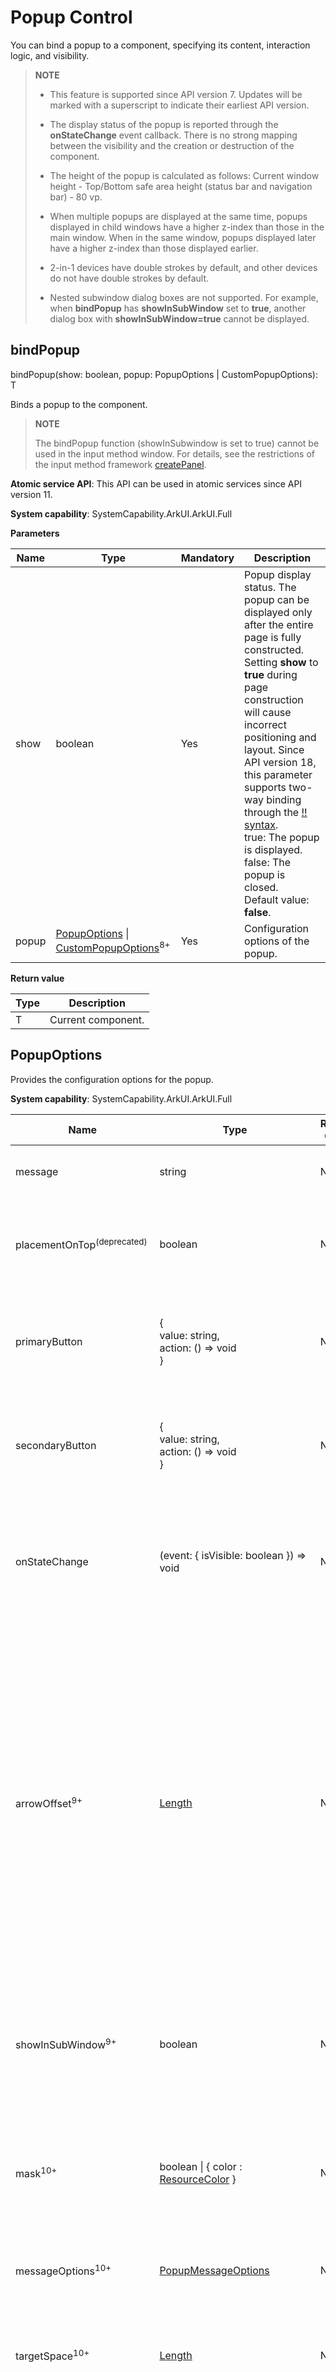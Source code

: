 # Popup Control
<!--Kit: ArkUI-->
<!--Subsystem: ArkUI-->
<!--Owner: @liyi0309-->
<!--Designer: @liyi0309-->
<!--Tester: @lxl007-->
<!--Adviser: @HelloCrease-->

You can bind a popup to a component, specifying its content, interaction logic, and visibility.

>  **NOTE**
>
>  - This feature is supported since API version 7. Updates will be marked with a superscript to indicate their earliest API version.
>
>  - The display status of the popup is reported through the **onStateChange** event callback. There is no strong mapping between the visibility and the creation or destruction of the component.
>
>  - The height of the popup is calculated as follows: Current window height - Top/Bottom safe area height (status bar and navigation bar) - 80 vp.
>
>  - When multiple popups are displayed at the same time, popups displayed in child windows have a higher z-index than those in the main window. When in the same window, popups displayed later have a higher z-index than those displayed earlier.
>
>  - 2-in-1 devices have double strokes by default, and other devices do not have double strokes by default.
>
>  - Nested subwindow dialog boxes are not supported. For example, when **bindPopup** has **showInSubWindow** set to **true**, another dialog box with **showInSubWindow=true** cannot be displayed.

## bindPopup

bindPopup(show: boolean, popup: PopupOptions | CustomPopupOptions): T

Binds a popup to the component.

>  **NOTE**
>
>  The bindPopup function (showInSubwindow is set to true) cannot be used in the input method window. For details, see the restrictions of the input method framework [createPanel](../../apis-ime-kit/js-apis-inputmethodengine.md#createpanel10-1).

**Atomic service API**: This API can be used in atomic services since API version 11.

**System capability**: SystemCapability.ArkUI.ArkUI.Full

**Parameters**

| Name| Type                                                        | Mandatory| Description                                                        |
| ------ | ------------------------------------------------------------ | ---- | ------------------------------------------------------------ |
| show   | boolean                                                      | Yes  | Popup display status. The popup can be displayed only after the entire page is fully constructed. Setting **show** to **true** during page construction will cause incorrect positioning and layout. Since API version 18, this parameter supports two-way binding through the [!! syntax](../../../ui/state-management/arkts-new-binding.md#two-way-binding-between-built-in-component-parameters).<br>true: The popup is displayed. false: The popup is closed.<br>Default value: **false**.|
| popup  | [PopupOptions](#popupoptions) \| [CustomPopupOptions](#custompopupoptions8)<sup>8+</sup> | Yes  | Configuration options of the popup.                                        |

**Return value**

|Type|Description|
|---|---|
|T|Current component.|

## PopupOptions

Provides the configuration options for the popup.

**System capability**: SystemCapability.ArkUI.ArkUI.Full

| Name                                 | Type                                                        | Read-Only| Optional| Description                                                     |
| ------------------------------------- | ------------------------------------------------------------ | ---- | ------------------------------------------------------------ | ------------------------------------------------------------ |
| message                               | string                                                       | No | No | Content of the popup.<br>**Atomic service API**: This API can be used in atomic services since API version 11.                                              |
| placementOnTop<sup>(deprecated)</sup> | boolean                                                      | No  | Yes| Whether to display the popup above the component. The default value is **false**.<br>**NOTE**<br>This API is deprecated since API version 10. You are advised to use **placement** instead.|
| primaryButton                         | {<br>value: string,<br>action: () =&gt; void<br>} | No  | Yes | Primary button.<br>**value**: text of the primary button in the popup.<br>**action**: callback function for clicking of the primary button.<br>**Atomic service API**: This API can be used in atomic services since API version 11.|
| secondaryButton                       | {<br>value: string,<br>action: () =&gt; void<br>} | No  | Yes | Secondary button.<br>**value**: text of the secondary button in the popup.<br>**action**: callback function for clicking of the secondary button.<br>**Atomic service API**: This API can be used in atomic services since API version 11.|
| onStateChange                         | (event: { isVisible: boolean }) =&gt; void | No  | Yes | Callback for popup visibility state changes. The parameter **isVisible** indicates the visibility of the popup. It returns **true** when the popup transitions from closed to open, and **false** when the popup transitions from open to closed.<br>**Atomic service API**: This API can be used in atomic services since API version 11.   |
| arrowOffset<sup>9+</sup>              | [Length](ts-types.md#length)                                 | No  | Yes | Offset of the popup arrow relative to the popup.<br>When the arrow is at the top or bottom of the popup: The value **0** indicates that the arrow is located on the leftmost, and any other value indicates the distance from the arrow to the leftmost; the arrow is centered by default.<br>When the arrow is on the left or right side of the popup: The value indicates the distance from the arrow to the top; the arrow is centered by default.<br>When the popup is displayed on either edge of the screen, it automatically adjusts horizontally. When the value is 0, the arrow always points to the bound component.<br>**NOTE**<br>1. If **arrowOffset** is not set, the distance between the popup arrow and the four corners must be no less than the corner radius.<br>2. If arrowPointPosition is set, arrowOffset does not take effect.<br>**Atomic service API**: This API can be used in atomic services since API version 11.|
| showInSubWindow<sup>9+</sup>          | boolean                                                      | No  | Yes | Whether the popup is displayed in the created subwindow.<br>true: The popup is displayed in the created subwindow. false: The popup is displayed in the corresponding main window.<br>Default value: **false**.<br>**Atomic service API**: This API can be used in atomic services since API version 11.                       |
| mask<sup>10+</sup>                    | boolean \| { color : [ResourceColor](ts-types.md#resourcecolor) }| No  | Yes | Whether to apply a mask to the popup.<br>true: A transparent mask layer is displayed. false: No mask layer is displayed.<br>Color: A mask layer of the specified color is displayed.<br>Default value: **true**.<br>**Atomic service API**: This API can be used in atomic services since API version 11.|
| messageOptions<sup>10+</sup>          | [PopupMessageOptions](#popupmessageoptions10)        | No  | Yes | Configuration options of the popup message.<br>**Atomic service API**: This API can be used in atomic services since API version 11.                                      |
| targetSpace<sup>10+</sup>             | [Length](ts-types.md#length)                                 | No  | Yes | Spacing between the popup and the target. Percentage values are not supported.<br>Default value: **8**.<br>Unit: vp.<br>**Atomic service API**: This API can be used in atomic services since API version 11.                            |
| placement<sup>10+</sup>               | [Placement](ts-appendix-enums.md#placement8)                 | No  | Yes | Position of the popup relative to the target.<br>Default value: **Placement.Bottom**.<br>If both **placementOnTop** and **placement** are set, the latter prevails.<br>**Atomic service API**: This API can be used in atomic services since API version 11.|
| offset<sup>10+</sup>                  | [Position](ts-types.md#position)                            | No  | Yes | Offset of the popup relative to the display position specified by **placement**.<br>Default value: **{x:0, y:0}**<br>Unit: vp.<br>**NOTE**<br>Percentage values are not supported.<br>**Atomic service API**: This API can be used in atomic services since API version 11.|
| enableArrow<sup>10+</sup>             | boolean                                                      | No  | Yes | Whether to display the arrow.<br>true: The arrow is displayed. false: The arrow is not displayed.<br>Default value: **true**.<br>**NOTE**<br>If the available space on the screen is insufficient, the popup will cover part of the component and the arrow will not be displayed.<br>**Atomic service API**: This API can be used in atomic services since API version 11.|
| popupColor<sup>11+</sup>              | [Color](ts-appendix-enums.md#color)  \| string \|  [Resource](ts-types.md#resource)  \| number | No  | Yes | Color of the popup. To remove the background blur, set **backgroundBlurStyle** to **BlurStyle.NONE**.<br>Default value: [TRANSPARENT](ts-appendix-enums.md#color) plus[COMPONENT_ULTRA_THICK](ts-universal-attributes-background.md#blurstyle9)<br>**Atomic service API**: This API can be used in atomic services since API version 12.|
| autoCancel<sup>11+</sup>              | boolean                                                      | No  | Yes | Whether the popup is automatically closed when an operation is performed on the page.<br>true: The popup is automatically closed. false: The popup is not automatically closed.<br>Default value: **true**.<br>**Atomic service API**: This API can be used in atomic services since API version 12.|
| width<sup>11+</sup>                   | [Dimension](ts-types.md#dimension10)                         | No  | Yes | Width of the popup.<br>**Atomic service API**: This API can be used in atomic services since API version 12.|
| arrowPointPosition<sup>11+</sup>      | [ArrowPointPosition](ts-appendix-enums.md#arrowpointposition11) | No  | Yes | Position of the tooltip arrow relative to its parent component. Available positions are **Start**, **Center**, and **End**, in both vertical and horizontal directions. All these positions are within the parent component area.<br>Default value: **ArrowPointPosition.CENTER**.<br>**Atomic service API**: This API can be used in atomic services since API version 12.|
| arrowWidth<sup>11+</sup>             | [Dimension](ts-types.md#dimension10)                  | No  | Yes | Arrow thickness. If the arrow thickness exceeds the length of the edge minus twice the size of the popup rounded corner, the arrow is not drawn.<br>Default value: **16**.<br>Unit: vp.<br>**NOTE**<br>Percentage values are not supported.<br>**Atomic service API**: This API can be used in atomic services since API version 12.                         |
| arrowHeight<sup>11+</sup>             | [Dimension](ts-types.md#dimension10)                  | No  | Yes | Arrow height.<br>Default value: **8**.<br>Unit: vp.<br>**NOTE**<br>Percentage values are not supported.<br>**Atomic service API**: This API can be used in atomic services since API version 12.                         |
| radius<sup>11+</sup>             | [Dimension](ts-types.md#dimension10)                  | No  | Yes | Rounded corner radius of the popup.<br>Default value: **20**<br>Unit: vp.<br>**Atomic service API**: This API can be used in atomic services since API version 12.                         |
| shadow<sup>11+</sup>             | [ShadowOptions](ts-universal-attributes-image-effect.md#shadowoptions) \| [ShadowStyle](ts-universal-attributes-image-effect.md#shadowstyle10)    | No  | Yes | Popup shadow.<br>Default value: **ShadowStyle.OUTER_DEFAULT_MD**<br>**Atomic service API**: This API can be used in atomic services since API version 12.    |
| backgroundBlurStyle<sup>11+</sup> | [BlurStyle](ts-universal-attributes-background.md#blurstyle9) | No| Yes| Background blur style of the popup.<br>Default value: **BlurStyle.COMPONENT_ULTRA_THICK**<br>**Atomic service API**: This API can be used in atomic services since API version 12.|
| transition<sup>12+</sup> | [TransitionEffect](ts-transition-animation-component.md#transitioneffect10) | No| Yes| Transition animations for the entrance and exit of the popup.<br>**NOTE**<br>1. If this parameter is not set, the default display and exit animation effects are used.<br>2. If the back key is pressed during the display animation, the display animation is interrupted and the exit animation is executed. The animation effect is the curve superimposed by the display animation effect and the exit animation effect.<br>3. If the back key is pressed during the exit animation, the exit animation is not interrupted and the back key is not responded.<br>**Atomic service API**: This API can be used in atomic services since API version 12.|
| onWillDismiss<sup>12+</sup>           | boolean \| Callback\<[DismissPopupAction](#dismisspopupaction12)> | No  | Yes | Interactive dismissal behavior. The default value is **true**, meaning that the popup responds to clicks, swipes (left or right), and the back button.<br>1. When this parameter is of the Boolean type, if this parameter is set to false, the click, swipe (left swipe/right swipe), three-key back, route redirection, or keyboard ESC exit event is not responded. The popup exits only when show is set to false. If this parameter is set to true, the exit event is responded.<br>2. If this parameter is set to a function type, the exit event is intercepted and the callback function is executed. For swipe (left swipe/right swipe), three-key back, route redirection, or keyboard ESC, the value of reason returned in the callback function is PRESS_BACK. For click, the value is TOUCH_OUTSIDE.<br>**NOTE**<br>No more **onWillDismiss** callback is allowed in an **onWillDismiss** callback.<br>**Atomic service API**: This API can be used in atomic services since API version 12.|
| followTransformOfTarget<sup>13+</sup>          | boolean | No  | Yes | Whether the popup follows the host component when the host component or its parent container is rotated or scaled.<br>true: The popup can be displayed at the position of the host after the transformation. false: The popup cannot be displayed at the position of the host after the transformation.<br>Default value: **false**<br>**Atomic service API**: This API can be used in atomic services since API version 13.|
| keyboardAvoidMode<sup>15+</sup>          | [KeyboardAvoidMode](#keyboardavoidmode12) | No  | Yes | Whether to avoid the soft keyboard. By default, the popup does not avoid the soft keyboard. When configured to avoid the soft keyboard, if the popup display space is insufficient, the display mode of the popup changes from being centered over the parent component to being translated and covering the parent component.. In addition, if the popup arrow does not point to the host, the arrow will not be displayed.<br>Default value: **KeyboardAvoidMode.NONE**<br>**Atomic service API**: This API can be used in atomic services since API version 15.|
|  enableHoverMode<sup>18+</sup>| boolean  | No  | Yes | Whether to respond when the device is in hover mode (semi-folded state), that is, whether it triggers avoidance of the crease area in hover mode.<br>Default value: **false** (**true** for 2-in-1 devices by default). If this parameter is not set or set to an invalid value, the default value is used.<br>**NOTE**<br>1. If the popup position is within the crease area in hover mode, it will not respond in hover mode.<br>2. This parameter is supported on 2-in-1 devices since API version 20.<br>3. This parameter only takes effect in window waterfall mode for 2-in-1 devices.<br>**Atomic service API**: This API can be used in atomic services since API version 18.|
| outlineWidth<sup>20+</sup>| [Dimension](ts-types.md#dimension10)  | No  | Yes | Width of the outline of the popup component.<br>Default value: **1**.<br>Unit: vp.<br>**NOTE**<br>1. Percentage values are not supported.<br>2. If the outline of the popup component is not set, this parameter must be used together with outlineLinearGradient.<br>**Atomic service API**: This API can be used in atomic services since API version 20.|
| borderWidth<sup>20+</sup>| [Dimension](ts-types.md#dimension10)  | No  | Yes | Width of the inner outline of the popup component.<br>Default value: **1**.<br>Unit: vp.<br>**NOTE**<br>1. Percentage values are not supported.<br>2. If no stroke is set for the Popup component, this API must be used together with borderLinearGradient.<br>**Atomic service API**: This API can be used in atomic services since API version 20.|
| outlineLinearGradient<sup>20+</sup>| [PopupBorderLinearGradient](#popupborderlineargradient20)  | No  | Yes | Linear gradient color of the stroke outside the Popup component.<br>**NOTE**<br>1. If outlineLinearGradient is not set or is set to null or undefined, the stroke outside the Popup component does not have the linear gradient effect.<br>2. When outlineLinearGradient is set, the default value of direction is GradientDirection.Bottom.<br>**Atomic service API**: This API can be used in atomic services since API version 20.|
| borderLinearGradient<sup>20+</sup>| [PopupBorderLinearGradient](#popupborderlineargradient20)  | No  | Yes | Linear gradient color of the stroke inside the Popup component.<br>**NOTE**<br>1. If borderLinearGradient is not set or is set to null or undefined, the stroke inside the Popup component does not have the linear gradient effect.<br>2. When borderLinearGradient is set, the default value of direction is GradientDirection.Bottom.<br>**Atomic service API**: This API can be used in atomic services since API version 20.|
| avoidTarget<sup>20+</sup>          | [AvoidanceMode](ts-basic-components-select.md#avoidancemode19) | No  | Yes | Whether the Popup component covers the pointing component during avoidance.<br>Default value: **AvoidanceMode.COVER_TARGET**<br>**Atomic service API**: This API can be used in atomic services since API version 20.|

## PopupMessageOptions<sup>10+</sup>

Describes the popup message text style.

**Atomic service API**: This API can be used in atomic services since API version 11.

**System capability**: SystemCapability.ArkUI.ArkUI.Full

| Name     | Type                                      | Read-Only| Optional| Description                                                        |
| --------- | ------------------------------------------ | ---- | ---- | ------------------------------------------------------------ |
| textColor | [ResourceColor](ts-types.md#resourcecolor) | No  | Yes  | Text color of the popup message.                                      |
| font      | [Font](ts-types.md#font)                   | No  | Yes  | Font settings of the popup message.<br>**NOTE**<br>Setting **family** is not supported.|

## DismissPopupAction<sup>12+</sup>

Provides information about the dismissal of the popup.

**Atomic service API**: This API can be used in atomic services since API version 12.

**System capability**: SystemCapability.ArkUI.ArkUI.Full

| Name   | Type                                     | Read-Only| Optional| Description                                                        |
| ------- | ----------------------------------------- | ---- | ---- | ------------------------------------------------------------ |
| dismiss | Callback\<void>                                 | No  | No  | Callback for dismissing the popup. This API is called only when the popup needs to be exited.|
| reason  | [DismissReason](#dismissreason12)| No  | No  | Reason why the popup cannot be dismissed.                 |

## DismissReason<sup>12+</sup>

Enumerates the reasons for popup dismissal.

**System capability**: SystemCapability.ArkUI.ArkUI.Full

| Name         | Value  | Description                                                      |
| ------------- | ---- | ------------------------------------------------------------ |
| PRESS_BACK    | 0    | Touching the Back button, swiping left or right on the screen, or pressing the Esc key.<br>**Atomic service API**: This API can be used in atomic services since API version 12.|
| TOUCH_OUTSIDE | 1    | The user taps the overlay.<br>**Atomic service API**: This API can be used in atomic services since API version 12.|
| CLOSE_BUTTON  | 2    | Next, toggle **AP Indicator** on or off.<br>**Atomic service API**: This API can be used in atomic services since API version 12.|
| SLIDE_DOWN    | 3    | Swiping down.<br>**NOTE**<br>This API can be used only in ts-universal-attributes-sheet-transition.md.<br>**Atomic service API**: This API can be used in atomic services since API version 12.|
| SLIDE<sup>20+</sup>    | 4    | Indicates whether to disable the left or right swipe. By default, the right swipe is disabled. In the mirror scenario, the left swipe is disabled. The left or right swipe cannot be selected.<br>**NOTE**<br>This API can be used only in ts-universal-attributes-sheet-transition.md.<br>**Atomic service API**: This API can be used in atomic services since API version 20.|

## CustomPopupOptions<sup>8+</sup>

Provides information for displaying a custom popup.

**System capability**: SystemCapability.ArkUI.ArkUI.Full

| Name                          | Type                                      | Read-Only| Optional| Description                                      |
| ---------------------------- | ---------------------------------------- | ---- | ---------------------------------------- | ---------------------------------------- |
| builder                      | [CustomBuilder](ts-types.md#custombuilder8) | No  | No  | Popup builder.<br>**NOTE**<br>The **Popup** attribute is a universal attribute. A custom popup does not support display of another popup. The **position** attribute cannot be used for the first-layer container in the builder. If the **position** attribute is used, the popup will not be displayed. If a custom component is used in the builder, the **aboutToAppear** and **aboutToDisappear** lifecycle callbacks of the custom component are irrelevant to the visibility of the popup. As such, the lifecycle of the custom component cannot be used to determine whether the popup is displayed or not.<br>**Atomic service API**: This API can be used in atomic services since API version 11.                             |
| placement                    | [Placement](ts-appendix-enums.md#placement8) | No   | Yes  | Preferred position of the popup. If the set position is insufficient for holding the popup, it will be automatically adjusted.<br>Default value: **Placement.Bottom**<br>**Atomic service API**: This API can be used in atomic services since API version 11.|
| popupColor                   | [Color](ts-appendix-enums.md#color) \| string \| [Resource](ts-types.md#resource) \| number | No   | Yes  | Color of the popup. To remove the background blur, set **backgroundBlurStyle** to **BlurStyle.NONE**.<br>The default value varies by API version.<br>API version 10: **'#4d4d4d'**<br>API version 11 and later: [TRANSPARENT](ts-appendix-enums.md#color) plus [COMPONENT_ULTRA_THICK](ts-universal-attributes-background.md#blurstyle9)<br>**Atomic service API**: This API can be used in atomic services since API version 11.|
| enableArrow                  | boolean                                  | No   | Yes  | Whether to display an arrow.<br>true: The arrow is displayed. false: The arrow is not displayed.<br>Since API version 9, if the position set for the popup is not large enough, the arrow will not be displayed. For example, if **placement** is set to **Left**, but the popup height (80 vp) is less than the sum of the arrow width (32 vp) and diameter of popup rounded corner (48 vp), the arrow will not be displayed.<br>Default value: **true**.<br>**Atomic service API**: This API can be used in atomic services since API version 11.|
| autoCancel                   | boolean                                  | No   | Yes  | Whether the popup is automatically closed when an operation is performed on the page.<br>true: The popup is automatically closed. false: The popup is not automatically closed.<br>Default value: **true**.<br>**NOTE**<br>To enable the popup to disappear upon a click on it, place a layout component in the builder, place the **Popup** component in the layout component, and modify the value of the **bindPopup** variable (show: boolean) in the **onClick** event of the layout component.<br>**Atomic service API**: This API can be used in atomic services since API version 11.|
| onStateChange                | (event: { isVisible: boolean }) =&gt; void | No   | Yes  | Callback for popup visibility state changes. The parameter indicates the visibility of the popup. It returns **true** when the popup transitions from closed to open, and **false** when the popup transitions from open to closed.<br>**Atomic service API**: This API can be used in atomic services since API version 11.                |
| arrowOffset<sup>9+</sup>     | [Length](ts-types.md#length) | No   | Yes  | Offset of the popup arrow relative to the popup.<br>When the arrow is at the top or bottom of the popup: The value **0** indicates that the arrow is located on the leftmost, and any other value indicates the distance from the arrow to the leftmost; the arrow is centered by default.<br>When the arrow is on the left or right side of the popup: The value indicates the distance from the arrow to the top; the arrow is centered by default.<br>When the popup is displayed on either edge of the screen, it automatically adjusts horizontally. When the value is 0, the arrow always points to the bound component.<br>**NOTE**<br>1. If **arrowOffset** is not set, the distance between the popup arrow and the four corners must be no less than the corner radius.<br>2. If arrowPointPosition is set, arrowOffset does not take effect.<br>**Atomic service API**: This API can be used in atomic services since API version 11.|
| showInSubWindow<sup>9+</sup> | boolean                                  | No   | Yes  | Whether the popup is displayed in the created subwindow.<br>true: The popup is displayed in the created subwindow. false: The popup is displayed in the corresponding main window.<br>Default value: **false**.<br>**Atomic service API**: This API can be used in atomic services since API version 11.                   |
| maskColor<sup>(deprecated)</sup> |[Color](ts-appendix-enums.md#color) \| string \| [Resource](ts-types.md#resource) \|  number  | No  | Yes | Color of the popup mask.<br>**NOTE**<br>This parameter is deprecated since API version 10. You are advised to use **mask** instead.|
| mask<sup>10+</sup>           | boolean \| { color : [ResourceColor](ts-types.md#resourcecolor) }| No   | Yes  | Whether to apply a mask to the popup. The value **true** means to apply a transparent mask to the popup, **false** means not to apply a mask to the popup, and a color value means to apply a mask in the corresponding color to the popup. Default value: **true**.<br>**Atomic service API**: This API can be used in atomic services since API version 11.|
| targetSpace<sup>10+</sup>    | [Length](ts-types.md#length)             | No   | Yes  | Spacing between the popup and the target. Percentage values are not supported.<br>Default value: **8**.<br>Unit: vp.<br>**Atomic service API**: This API can be used in atomic services since API version 11.                 |
| offset<sup>10+</sup>         | [Position](ts-types.md#position)                            | No  | Yes | Offset of the popup relative to the display position specified by **placement**.<br>**NOTE**<br>Percentage values are not supported.<br>Default value: **{x:0, y:0}**<br>Unit: vp.<br>**Atomic service API**: This API can be used in atomic services since API version 11.|
| width<sup>11+</sup> | [Dimension](ts-types.md#dimension10) | No| Yes| Width of the popup.<br>**Atomic service API**: This API can be used in atomic services since API version 12.|
| arrowPointPosition<sup>11+</sup> | [ArrowPointPosition](ts-appendix-enums.md#arrowpointposition11) | No| Yes| Position of the tooltip arrow relative to its parent component. Available positions are **Start**, **Center**, and **End**, in both vertical and horizontal directions. All these positions are within the parent component area.<br>Default value: **ArrowPointPosition.CENTER**.<br>**Atomic service API**: This API can be used in atomic services since API version 12.|
| arrowWidth<sup>11+</sup>             | [Dimension](ts-types.md#dimension10)                                                      | No  | Yes | Arrow thickness. If the arrow thickness exceeds the length of the edge minus twice the size of the popup rounded corner, the arrow is not drawn.<br>Default value: **16**.<br>Unit: vp.<br>**NOTE**<br>Percentage values are not supported.<br>**Atomic service API**: This API can be used in atomic services since API version 12.                         |
| arrowHeight<sup>11+</sup>             | [Dimension](ts-types.md#dimension10)                  | No  | Yes | Arrow height.<br>Default value: **8**.<br>Unit: vp.<br>**NOTE**<br>Percentage values are not supported.<br>**Atomic service API**: This API can be used in atomic services since API version 12.                         |
| radius<sup>11+</sup>             | [Dimension](ts-types.md#dimension10)                  | No  | Yes | Rounded corner radius of the popup.<br>Default value: **20**<br>Unit: vp.<br>**Atomic service API**: This API can be used in atomic services since API version 12.                         |
| shadow<sup>11+</sup>             | [ShadowOptions](ts-universal-attributes-image-effect.md#shadowoptions) \| [ShadowStyle](ts-universal-attributes-image-effect.md#shadowstyle10)    | No  | Yes | Popup shadow.<br>Default value: **ShadowStyle.OUTER_DEFAULT_MD**<br>**Atomic service API**: This API can be used in atomic services since API version 12.    |
| backgroundBlurStyle<sup>11+</sup> | [BlurStyle](ts-universal-attributes-background.md#blurstyle9) | No| Yes| Background blur style of the popup.<br>Default value: **BlurStyle.COMPONENT_ULTRA_THICK**<br>**Atomic service API**: This API can be used in atomic services since API version 12.|
| focusable<sup>11+</sup> | boolean | No| Yes| Whether the popup obtains focus when displayed.<br>true: The popup can obtain the focus. false: The popup cannot obtain the focus.<br>Default value: **false**<br>**Atomic service API**: This API can be used in atomic services since API version 12.|
| transition<sup>12+</sup> | [TransitionEffect](ts-transition-animation-component.md#transitioneffect10) | No| Yes| Transition animations for the entrance and exit of the popup.<br>**NOTE**<br>1. If this parameter is not set, the default effect is used.<br>2. If you press the back button during the display animation, the display animation is interrupted and the exit animation is executed. The animation effect is the curve superimposed by the display animation effect and the exit animation effect.<br>3. If you press the back button during the exit animation, the exit animation is not interrupted and continues to be executed. The back button is not responded.<br>**Atomic service API**: This API can be used in atomic services since API version 12.|
| onWillDismiss<sup>12+</sup>           | boolean \| Callback\<[DismissPopupAction](#dismisspopupaction12)> | No  | Yes | Interactive dismissal behavior. The default value is **true**, meaning that the popup responds to clicks, swipes (left or right), and the back button.<br>1. If this parameter is set to false, the click, swipe (left swipe/right swipe), three-key back, route redirection, or keyboard ESC exit event is not responded. The popup exits only when show is set to false. If this parameter is set to true, the exit event is responded.<br>2. If this parameter is set to a function, the exit event is intercepted and the callback function is executed. For swipe (left swipe/right swipe), three-key back, route redirection, or keyboard ESC, the value of reason returned in the callback function is PRESS_BACK. For click, the value is TOUCH_OUTSIDE.<br>**NOTE**<br>No more **onWillDismiss** callback is allowed in an **onWillDismiss** callback.<br>**Atomic service API**: This API can be used in atomic services since API version 12.|
| followTransformOfTarget<sup>13+</sup>          | boolean | No  | Yes | Whether the popup follows the host component when the host component or its parent container is rotated or scaled.<br>true: The popup follows the host component. false: The popup does not follow the host component.<br>Default value: **false**<br>**Atomic service API**: This API can be used in atomic services since API version 13.|
| keyboardAvoidMode<sup>15+</sup>          | [KeyboardAvoidMode](#keyboardavoidmode12) | No  | Yes | Whether to avoid the soft keyboard. By default, the popup does not avoid the soft keyboard. When configured to avoid the soft keyboard, if the popup display space is insufficient, the display mode of the popup changes from being centered over the parent component to being translated and covering the parent component.. In addition, if the popup arrow does not point to the host, the arrow will not be displayed.<br>Default value: **KeyboardAvoidMode.NONE**<br>**Atomic service API**: This API can be used in atomic services since API version 15.|
|enableHoverMode<sup>18+</sup>  | boolean  | No  | Yes |  Whether to respond when the device is in hover mode (semi-folded state), that is, whether it triggers avoidance of the crease area in hover mode.<br>Default value: **false** (**true** for 2-in-1 devices by default). If this parameter is not set or set to an invalid value, the default value is used.<br>**NOTE**<br>1. If the popup position is within the crease area in hover mode, it will not respond in hover mode.<br>2. This parameter is supported on 2-in-1 devices since API version 20.<br>3. This parameter only takes effect in window waterfall mode for 2-in-1 devices.<br>**Atomic service API**: This API can be used in atomic services since API version 18.|
| outlineWidth<sup>20+</sup>| [Dimension](ts-types.md#dimension10)  | No  | Yes | Width of the outline of the popup component.<br>Default value: **1**.<br>Unit: vp.<br>**NOTE**<br>1. Percentage values are not supported.<br>2. If the outline of the popup component is not set, this parameter must be used together with outlineLinearGradient.<br>**Atomic service API**: This API can be used in atomic services since API version 20.|
| borderWidth<sup>20+</sup>| [Dimension](ts-types.md#dimension10)  | No  | Yes | Border width of the popup component.<br>Default value: **1**.<br>Unit: vp.<br>**NOTE**<br>1. Percentage values are not supported.<br>2. If the border of the popup component is not set, this API must be used together with borderLinearGradient.<br>**Atomic service API**: This API can be used in atomic services since API version 20.|
| outlineLinearGradient<sup>20+</sup>| [PopupBorderLinearGradient](#popupborderlineargradient20)  | No  | Yes | Linear gradient color of the border outside the popup component.<br>**NOTE**<br>1. If outlineLinearGradient is not set or set to null or undefined, the linear gradient effect is not displayed for the border outside the popup component.<br>2. When outlineLinearGradient is set, the default value of direction is GradientDirection.Bottom.<br>**Atomic service API**: This API can be used in atomic services since API version 20.|
| borderLinearGradient<sup>20+</sup>| [PopupBorderLinearGradient](#popupborderlineargradient20)  | No  | Yes | Linear gradient color of the border inside the popup component.<br>**NOTE**<br>1. If borderLinearGradient is not set or set to null or undefined, the linear gradient effect is not displayed for the border inside the popup component.<br>2. When borderLinearGradient is set, the default value of direction is GradientDirection.Bottom.<br>**Atomic service API**: This API can be used in atomic services since API version 20.|
| avoidTarget<sup>20+</sup>          | [AvoidanceMode](ts-basic-components-select.md#avoidancemode19)| No  | Yes | Whether the popup component covers the pointing component during avoidance.<br>**NOTE**<br>When avoidTarget is set to AvoidanceMode.AVOID_AROUND_TARGET, the popup is compressed if the remaining display space is insufficient. In this case, the popup content needs to be used together with Scroll. Otherwise, the popup content will be blocked.<br>Default value: **AvoidanceMode.COVER_TARGET**<br>**Atomic service API**: This API can be used in atomic services since API version 20.|

## PopupCommonOptions<sup>18+</sup>

Configuration options of the popup. Use the [getPromptAction()](../arkts-apis-uicontext-uicontext.md#getpromptaction) method in [UIContext](../arkts-apis-uicontext-uicontext.md) to obtain the [PromptAction](../arkts-apis-uicontext-promptaction.md) object, and then call [openPopup](../arkts-apis-uicontext-promptaction.md#openpopup18) and [updatePopup](../arkts-apis-uicontext-promptaction.md#updatepopup18) of the object to obtain the attributes of options.

**System capability**: SystemCapability.ArkUI.ArkUI.Full

| Name                          | Type                                      | Read-Only| Optional| Description                                      |
| ---------------------------- | ---------------------------------------- | ---- | ---------------------------------------- | ---------------------------------------- |
| placement                    | [Placement](ts-appendix-enums.md#placement8) | No   | Yes  | Preferred position of the popup. If the set position is insufficient for holding the popup, it will be automatically adjusted.<br>Default value: **Placement.Bottom**<br>**Atomic service API**: This API can be used in atomic services since API version 18.|
| popupColor                   | [ResourceColor](ts-types.md#resourcecolor) | No   | Yes  | Color of the popup. To remove the background blur, set **backgroundBlurStyle** to **BlurStyle.NONE**. Default value: [TRANSPARENT](ts-appendix-enums.md#color) plus[COMPONENT_ULTRA_THICK](ts-universal-attributes-background.md#blurstyle9)<br>**Atomic service API**: This API can be used in atomic services since API version 18.|
| enableArrow                  | boolean                                  | No   | Yes  | Whether to display an arrow. The value **true** means to display the arrow, and **false** means the opposite.<br>If the position set for the popup is not large enough, the arrow will not be displayed. For example, if **placement** is set to **Left**, but the popup height (80 vp) is less than the sum of the arrow width (32 vp) and diameter of popup rounded corner (48 vp), the arrow will not be displayed.<br>Default value: **true**.<br>**Atomic service API**: This API can be used in atomic services since API version 18.|
| autoCancel                   | boolean                                  | No   | Yes  | Whether to automatically dismiss the popup when there is a page operation. The value **true** means to automatically dismiss the popup when there is a page operation, and **false** means the opposite.<br>Default value: **true**.<br>**Atomic service API**: This API can be used in atomic services since API version 18.|
| onStateChange                | [PopupStateChangeCallback](#popupstatechangecallback18) | No   | Yes  | Represents the callback invoked when the popup state changes.<br>**NOTE**<br>[updatePopup](../arkts-apis-uicontext-promptaction.md#updatepopup18) cannot be used for update.<br>**Atomic service API**: This API can be used in atomic services since API version 18.|
| arrowOffset     | [Length](ts-types.md#length) | No   | Yes  | Offset of the popup arrow relative to the popup.<br>When the arrow is at the top or bottom of the popup: The value **0** indicates that the arrow is located on the leftmost, and any other value indicates the distance from the arrow to the leftmost; the arrow is centered by default.<br>When the arrow is on the left or right side of the popup: The value indicates the distance from the arrow to the top; the arrow is centered by default.<br>When the popup is displayed on either edge of the screen, it automatically adjusts horizontally. When the value is 0, the arrow always points to the bound component.<br>**NOTE**<br>1. If **arrowOffset** is not set, the distance between the popup arrow and the four corners must be no less than the corner radius.<br>2. If arrowPointPosition is set, arrowOffset does not take effect.<br>**Atomic service API**: This API can be used in atomic services since API version 18.|
| showInSubWindow | boolean                                  | No   | Yes  | Whether to show the popup in a subwindow. The value **true** means to show the popup in a subwindow, and **false** means to show the popup in the main window.<br>Default value: **false**.<br>**NOTE**<br>[updatePopup](../arkts-apis-uicontext-promptaction.md#updatepopup18) cannot be updated.<br>**Atomic service API**: This API can be used in atomic services since API version 18.|
| mask           | boolean \| [PopupMaskType](#popupmasktype18) | No   | Yes  | Whether to apply a mask to the popup. If this parameter is set to false, no mask layer is displayed. If this parameter is set to true, a transparent mask layer is displayed. If this parameter is set to PopupMaskType, a mask layer of the specified color is displayed. Default value: **true**.<br>**Atomic service API**: This API can be used in atomic services since API version 18.|
| targetSpace    | [Length](ts-types.md#length)             | No   | Yes  | Spacing between the popup and the target. Percentage values are not supported.<br>Default value: **8**.<br>Unit: vp.<br>**Atomic service API**: This API can be used in atomic services since API version 18.|
| offset         | [Position](ts-types.md#position)                            | No  | Yes | Offset of the popup relative to the display position specified by **placement**.<br>**NOTE**<br>Percentage values are not supported.<br>Default value: **{x:0, y:0}**<br>Unit: vp.<br>**Atomic service API**: This API can be used in atomic services since API version 18.|
| width | [Dimension](ts-types.md#dimension10) | No| Yes| Width of the popup.<br>**Atomic service API**: This API can be used in atomic services since API version 18.|
| arrowPointPosition | [ArrowPointPosition](ts-appendix-enums.md#arrowpointposition11) | No| Yes| Position of the tooltip arrow relative to its parent component. Available positions are **Start**, **Center**, and **End**, in both vertical and horizontal directions. All these positions are within the parent component area.<br>Default value: **ArrowPointPosition.CENTER**.<br>**Atomic service API**: This API can be used in atomic services since API version 18.|
| arrowWidth             | [Dimension](ts-types.md#dimension10)                                                      | No  | Yes | Arrow thickness. If the arrow thickness exceeds the length of the edge minus twice the size of the popup rounded corner, the arrow is not drawn.<br>Default value: **16**.<br>Unit: vp.<br>**NOTE**<br>Percentage values are not supported.<br>**Atomic service API**: This API can be used in atomic services since API version 18.|
| arrowHeight             | [Dimension](ts-types.md#dimension10)                  | No  | Yes | Arrow height.<br>Default value: **8**.<br>Unit: vp.<br>**NOTE**<br>Percentage values are not supported.<br>**Atomic service API**: This API can be used in atomic services since API version 18.|
| radius             | [Dimension](ts-types.md#dimension10)                  | No  | Yes | Rounded corner radius of the popup.<br>Default value: **20**<br>Unit: vp<br>**Atomic service API**: This API can be used in atomic services since API version 18.|
| shadow             | [ShadowOptions](ts-universal-attributes-image-effect.md#shadowoptions) \| [ShadowStyle](ts-universal-attributes-image-effect.md#shadowstyle10)    | No  | Yes | Popup shadow.<br>Default value: **ShadowStyle.OUTER_DEFAULT_MD**<br>**Atomic service API**: This API can be used in atomic services since API version 18.|
| backgroundBlurStyle | [BlurStyle](ts-universal-attributes-background.md#blurstyle9) | No| Yes| Background blur style of the popup.<br>Default value: **BlurStyle.COMPONENT_ULTRA_THICK**<br>**Atomic service API**: This API can be used in atomic services since API version 18.|
| focusable | boolean | No| Yes| Whether the popup obtains focus when displayed.<br>true: The popup can gain focus. false: The popup cannot gain focus.<br>Default value: **false**.<br>**NOTE**<br>This parameter cannot be updated using [updatePopup](../arkts-apis-uicontext-promptaction.md#updatepopup18).<br>**Atomic service API**: This API can be used in atomic services since API version 18.|
| transition | [TransitionEffect](ts-transition-animation-component.md#transitioneffect10) | No| Yes| Transition animations for the entrance and exit of the popup.<br>**NOTE**<br>1. If this parameter is not set, the default effect is used.<br>2. If you press the back key during the display animation, the display animation is interrupted and the exit animation is executed. The animation effect is the effect after the curve of the display animation and the curve of the exit animation are superimposed.<br>3. If you press the back key during the exit animation, the exit animation is not interrupted and continues to be executed. The back key is not responded.<br>4. This parameter cannot be updated using [updatePopup](../arkts-apis-uicontext-promptaction.md#updatepopup18).<br>**Atomic service API**: This API can be used in atomic services since API version 18.|
| onWillDismiss           | boolean\|Callback<[DismissPopupAction](#dismisspopupaction12)> | No  | Yes | Interactive dismissal behavior. The default value is **true**, meaning that the popup responds to clicks, swipes (left or right), and the back button.<br>1. If this parameter is set to false, the click, swipe (left swipe/right swipe), three-key back, route redirection, or ESC exit events are not responded. The exit is performed only when show is set to false. If this parameter is set to true, the exit events are responded.<br>2. If this parameter is set to a function, the exit event is intercepted and the callback function is executed. The reason returned in the callback function for the swipe (left swipe/right swipe), three-key back, route redirection, or ESC exit event is PRESS_BACK, and the reason returned in the callback function for the click event is TOUCH_OUTSIDE.<br>**NOTE**<br>1. No more **onWillDismiss** callback is allowed in an **onWillDismiss** callback.<br>2. [updatePopup](../arkts-apis-uicontext-promptaction.md#updatepopup18) cannot be used for update.<br>**Atomic service API**: This API can be used in atomic services since API version 18.|
| followTransformOfTarget          | boolean | No  | Yes | Whether the popup follows the host component when the host component or its parent container is rotated or scaled.<br>true: The popup can obtain the position of the host component after the transformation and display the popup in the corresponding position. false: The popup cannot obtain the position of the host component after the transformation and may be displayed abnormally.<br>Default value: **false**<br>**Atomic service API**: This API can be used in atomic services since API version 18.|
|enableHoverMode  | boolean  | No  | Yes |  Whether to respond when the device is in hover mode (semi-folded state), that is, whether it triggers avoidance of the crease area in hover mode.<br>Default value: **false** (**true** for 2-in-1 devices by default). If this parameter is not set or set to an invalid value, the default value is used.<br>**NOTE**<br>1. If the popup position is within the crease area in hover mode, it will not respond in hover mode.<br>2. This parameter is supported on 2-in-1 devices since API version 20.<br>3. This parameter only takes effect in window waterfall mode for 2-in-1 devices.<br>**Atomic service API**: This API can be used in atomic services since API version 18.|
| outlineWidth<sup>20+</sup>| [Dimension](ts-types.md#dimension10)  | No  | Yes | Width of the outline of the popup component.<br>Default value: **1**.<br>Unit: vp.<br>**NOTE**<br>1. Percentage values are not supported.<br>2. If no outline is set for the Popup component, this API must be used together with outlineLinearGradient.<br>**Atomic service API**: This API can be used in atomic services since API version 20.|
| borderWidth<sup>20+</sup>| [Dimension](ts-types.md#dimension10)  | No  | Yes | Width of the outline of the Popup component.<br>Default value: **1**.<br>Unit: vp.<br>**NOTE**<br>1. Percentage values are not supported.<br>2. If no outline is set for the Popup component, this API must be used together with borderLinearGradient.<br>**Atomic service API**: This API can be used in atomic services since API version 20.|
| outlineLinearGradient<sup>20+</sup>| [PopupBorderLinearGradient](#popupborderlineargradient20)  | No  | Yes | Linear gradient color of the outline of the Popup component.<br>**NOTE**<br>1. If outlineLinearGradient is not set or set to null or undefined, the outline does not have the linear gradient effect.<br>2. When outlineLinearGradient is set, the default value of direction is GradientDirection.Bottom.<br>**Atomic service API**: This API can be used in atomic services since API version 20.|
| borderLinearGradient<sup>20+</sup>| [PopupBorderLinearGradient](#popupborderlineargradient20)  | No  | Yes | Linear gradient color of the outline of the Popup component.<br>**NOTE**<br>1. If borderLinearGradient is not set or set to null or undefined, the outline does not have the linear gradient effect.<br>2. When borderLinearGradient is set, the default value of direction is GradientDirection.Bottom.<br>**Atomic service API**: This API can be used in atomic services since API version 20.|
| avoidTarget<sup>20+</sup>          | [AvoidanceMode](ts-basic-components-select.md#avoidancemode19)| No  | Yes | Whether to cover the target component when the popup is avoided.<br>**NOTE**<br>When avoidTarget is set to AvoidanceMode.AVOID_AROUND_TARGET, the popup is compressed if the remaining display space is insufficient. In this case, the popup content needs to be used together with Scroll. Otherwise, the popup content will be blocked.<br>Default value: **AvoidanceMode.COVER_TARGET**<br>**Atomic service API**: This API can be used in atomic services since API version 20.|

## PopupStateChangeParam<sup>18+</sup>

Display state of the popup.

**Atomic service API**: This API can be used in atomic services since API version 18.

**System capability**: SystemCapability.ArkUI.ArkUI.Full

| Name     | Type   | Read-Only| Optional| Description                                                        |
| --------- | ------- | ---- | ---- | ------------------------------------------------------------ |
| isVisible | boolean | No  | No  | Display state of the popup. It returns **true** when the popup transitions from closed to open, and **false** when the popup transitions from open to closed.|

## PopupStateChangeCallback<sup>18+</sup>

type PopupStateChangeCallback = (event: PopupStateChangeParam) => void;

Represents the callback invoked when the popup state changes.

**Atomic service API**: This API can be used in atomic services since API version 18.

**System capability**: SystemCapability.ArkUI.ArkUI.Full

**Parameters**

| Name     | Type                                      | Mandatory| Description                                                        |
| --------- | ------------------------------------------ | ---- | ------------------------------------------------------------ |
| event  | [PopupStateChangeParam](#popupstatechangeparam18) | Yes  | Display state of the popup.                                      |

## PopupMaskType<sup>18+</sup>

Describes the color of the mask.

**Atomic service API**: This API can be used in atomic services since API version 18.

**System capability**: SystemCapability.ArkUI.ArkUI.Full

| Name     | Type                                      | Read-Only| Optional| Description                                                        |
| --------- | ------------------------------------------ | ---- | ------------------------------------------------------------ | ------------------------------------------------------------ |
| color | [ResourceColor](ts-types.md#resourcecolor) | No | No | Color of the mask.                                      |

## PopupBorderLinearGradient<sup>20+</sup>

Stroke linear gradient color and direction.

**Atomic service API**: This API can be used in atomic services since API version 20.

**System capability**: SystemCapability.ArkUI.ArkUI.Full

| Name     | Type                                      | Read-Only| Optional| Description                                                        |
| --------- | ------------------------------------------ | ---- | ------------------------------------------------------------ | ------------------------------------------------------------ |
| direction | [GradientDirection](ts-appendix-enums.md#gradientdirection) | No  | Yes | Linear gradient direction.<br>Default value: **GradientDirection.Bottom**<br>**NOTE**<br>When the linear gradient direction is set to GradientDirection.None, the default value is displayed.                         |
| colors | Array<[[ResourceColor](ts-types.md#resourcecolor), number]>  | No | No | Array of gradient colors and their corresponding percentage positions. Invalid colors are skipped.<br>**NOTE**<br>For details about how to set colors, see [ResourceColor](ts-types.md#resourcecolor). Colors that are not within the [ResourceColor](ts-types.md#resourcecolor) range are invalid.<br>If the color in the array is set to undefined or null, the default value is black.<br>When using the **colors** parameter, take note of the following:<br>[ResourceColor](ts-types.md#resourcecolor) indicates the fill color, and number indicates the position of the specified color. The value range is [0,1.0]. 0 indicates the start position of the container where the gradient color needs to be set, and 1.0 indicates the end position of the container. To implement the gradient effect of multiple colors, you are advised to set the number parameter in multiple arrays in ascending order. If the number parameter in the next array is smaller than that in the previous array, the number parameter in the next array is considered as the same as that in the previous array.|

## KeyboardAvoidMode<sup>12+</sup>

Enumerates modes in which a popup responds when the keyboard is displayed.

**Atomic service API**: This API can be used in atomic services since API version 12.

**System capability**: SystemCapability.ArkUI.ArkUI.Full

| Name   | Value  | Description                                            |
| ------- | ---- | ------------------------------------------------ |
| DEFAULT | 0    | Automatically avoids the soft keyboard and compresses the height when reaching the maximum limit.|
| NONE    | 1    | Does not avoid the soft keyboard.                                  |

## Example

### Example 1: Displaying Different Types of Popups

The **keyboardAvoidMode** property, supported since API version 15, can be configured in both [PopupOptions](#popupoptions) and [CustomPopupOptions](#custompopupoptions8). This example shows how to use this property to control soft keyboard avoidance behavior for popups.

```ts
// xxx.ets
@Entry
@Component
struct PopupExample {
  @State handlePopup: boolean = false;
  @State customPopup: boolean = false;

  // Popup builder
  @Builder popupBuilder() {
    Row({ space: 2 }) {
      // Replace $r('app.media.icon') with the image resource file you use.
      Image($r("app.media.icon")).width(24).height(24).margin({ left: -5 })
      Text('Custom Popup').fontSize(10)
    }.width(100).height(50).padding(5)
  }

  build() {
    Flex({ direction: FlexDirection.Column }) {
      // PopupOptions for setting the popup
      Button('PopupOptions')
        .onClick(() => {
          this.handlePopup = !this.handlePopup;
        })
        .bindPopup(this.handlePopup, {
          message: 'This is a popup with PopupOptions',
          placement: Placement.Top,
          showInSubWindow:false,
          keyboardAvoidMode: KeyboardAvoidMode.DEFAULT, // Set the popup to avoid the soft keyboard.
          primaryButton: {
            value: 'confirm',
            action: () => {
              this.handlePopup = !this.handlePopup;
              console.info('confirm Button click');
            }
          },
          // Secondary button
          secondaryButton: {
            value: 'cancel',
            action: () => {
              this.handlePopup = !this.handlePopup;
              console.info('cancel Button click');
            }
          },
          onStateChange: (e) => {
            console.info(JSON.stringify(e.isVisible))
            if (!e.isVisible) {
              this.handlePopup = false;
            }
          }
        })
        .position({ x: 100, y: 150 })


      // CustomPopupOptions for setting the popup
      Button('CustomPopupOptions')
        .onClick(() => {
          this.customPopup = !this.customPopup;
        })
        .bindPopup(this.customPopup, {
          builder: this.popupBuilder,
          placement: Placement.Top,
          mask: {color:'#33000000'},
          popupColor: Color.Yellow,
          enableArrow: true,
          keyboardAvoidMode: KeyboardAvoidMode.DEFAULT, // Set the popup to avoid the soft keyboard.
          showInSubWindow: false,
          onStateChange: (e) => {
            if (!e.isVisible) {
              this.customPopup = false;
            }
          }
        })
        .position({ x: 80, y: 300 })
    }.width('100%').padding({ top: 5 })
  }
}
```

![](figures/popup.gif)

### Example 2: Setting the Popup Text Style

The **messageOptions** property, supported since API version 10, can be configured in [PopupOptions](#popupoptions). This example shows how to use this property with **bindPopup** to customize the text styles of a popup message.

```ts
// xxx.ets

@Entry
@Component
struct PopupExample {
  @State handlePopup: boolean = false;

  build() {
    Column({ space: 100 }) {
      Button('PopupOptions').margin(100)
        .onClick(() => {
          this.handlePopup = !this.handlePopup;
        })
        .bindPopup(this.handlePopup, {
          // Popup of the PopupOptions type
          message: 'This is a popup with PopupOptions',
          messageOptions: {
            // Text style of the popup
            textColor: Color.Red,
            font: {
              size: '14vp',
              style: FontStyle.Italic,
              weight: FontWeight.Bolder
            }
          },
          placement: Placement.Bottom,
          enableArrow: false, // Set the arrow not to display.
          targetSpace: '15vp',
          onStateChange: (e) => {
            console.info(JSON.stringify(e.isVisible));
            if (!e.isVisible) {
              this.handlePopup = false;
            }
          }
        })
    }.margin(20)
  }
}
```

![popup_02](figures/popup_02.gif)

### Example 3: Setting the Popup Style

Properties including **arrowHeight**, **arrowWidth**, **radius**, **shadow**, and **popupColor**, supported since API version 11, can be configured in [PopupOptions](#popupoptions). This example shows how to use these properties with **bindPopup** to customize the popup arrow and its overall style.

```ts
// xxx.ets

@Entry
@Component
struct PopupExample {
  @State customPopup: boolean = false;
  @State handlePopup: boolean = false;

  build() {
    Column({ space: 100 }) {
      Button("popup")
        .margin({ top: 50 })
        .onClick(() => {
          this.customPopup = !this.customPopup;
        })
        .bindPopup(this.customPopup, {
          message: "this is a popup",
          arrowHeight: 20, // Set the height for the popup arrow.
          arrowWidth: 20, // Set the width for the popup arrow.
          radius: 20, // Set the corner radius of the popup.
          shadow: ShadowStyle.OUTER_DEFAULT_XS, // Set the shadow for the popup.
        })

      Button('PopupOptions')
        .onClick(() => {
          this.handlePopup = !this.handlePopup;
        })
        .bindPopup(this.handlePopup, {
          width: 300,
          message: 'This is a popup with PopupOptions',
          arrowPointPosition: ArrowPointPosition.START, // Set the position for the popup arrow.
          backgroundBlurStyle: BlurStyle.NONE, // Disable the background blur for the popup.
          popupColor: Color.Red, // Set the background color for the popup.
          autoCancel: true,
        })
    }
    .width('100%')
  }
}
```

![](figures/popup_04.gif)

### Example 4: Setting the Popup Animation

The **transition** property, supported since API version 12, can be configured in both [PopupOptions](#popupoptions) and [CustomPopupOptions](#custompopupoptions8). This example shows how to use this property with **bindPopup** to implement enter and exit animations for popups.

```ts
// xxx.ets
@Entry
@Component
struct PopupExample {
  @State handlePopup: boolean = false;
  @State customPopup: boolean = false;

  // Popup builder
  @Builder
  popupBuilder() {
    Row() {
      Text('Custom Popup with transitionEffect').fontSize(10)
    }.height(50).padding(5)
  }

  build() {
    Flex({ direction: FlexDirection.Column }) {
      // PopupOptions for setting the popup
      Button('PopupOptions')
        .onClick(() => {
          this.handlePopup = !this.handlePopup;
        })
        .bindPopup(this.handlePopup, {
          message: 'This is a popup with transitionEffect',
          placement: Placement.Top,
          showInSubWindow: false,
          onStateChange: (e) => {
            console.info(JSON.stringify(e.isVisible))
            if (!e.isVisible) {
              this.handlePopup = false;
            }
          },
          // Set the popup animation to a combination of opacity and translation effects, with no exit animation.
          transition: TransitionEffect.asymmetric(
            TransitionEffect.OPACITY.animation({ duration: 1000, curve: Curve.Ease }).combine(
              TransitionEffect.translate({ x: 50, y: 50 })),
            TransitionEffect.IDENTITY)
        })
        .position({ x: 100, y: 150 })

      // CustomPopupOptions for setting the popup
      Button('CustomPopupOptions')
        .onClick(() => {
          this.customPopup = !this.customPopup;
        })
        .bindPopup(this.customPopup, {
          builder: this.popupBuilder,
          placement: Placement.Top,
          showInSubWindow: false,
          onStateChange: (e) => {
            if (!e.isVisible) {
              this.customPopup = false;
            }
          },
          // Set the popup entrance and exit animations to be a scaling effect.
          transition: TransitionEffect.scale({ x: 1, y: 0 }).animation({ duration: 500, curve: Curve.Ease })
        })
        .position({ x: 80, y: 300 })
    }.width('100%').padding({ top: 5 })
  }
}
```

![](figures/popup_05.gif)

### Example 5: Adding an Event to a Popup

The **onWillDismiss** property, supported since API version 11, can be configured in [PopupOptions](#popupoptions). This example shows how to use this property with **bindPopup** to intercept popup dismissal events and execute callback functions.

```ts
// xxx.ets

@Entry
@Component
struct PopupExample {
  @State handlePopup: boolean = false;
  build() {
    Column() {
      Button('PopupOptions')
        .onClick(() => {
          this.handlePopup = true;
        })
        .bindPopup(this.handlePopup, {
          message: 'This is a popup with PopupOptions',
          messageOptions: {
            textColor: Color.Red,
            font: {
              size: '14vp',
              style: FontStyle.Italic,
              weight: FontWeight.Bolder
            }
          },
          placement: Placement.Bottom,
          enableArrow: false,
          targetSpace: '15vp',
          onStateChange: (e) => {
            if (!e.isVisible) {
              this.handlePopup = false;
            }
          },
          onWillDismiss: (
            (dismissPopupAction: DismissPopupAction) => {
              console.info("dismissReason:" + JSON.stringify(dismissPopupAction.reason));
              if (dismissPopupAction.reason === DismissReason.PRESS_BACK) {
                dismissPopupAction.dismiss();
              }
            }
          )
        })
    }.margin(20)
  }
}
```

![](figures/popup_004.gif)

### Example 6: Intercepting the Popup Dismissal Event

This example demonstrates how to set the **onWillDismiss** property (supported since API version 12) in [PopupOptions](#popupoptions) to **false** to intercept popup dismissal events. In addition, configuring the **followTransformOfTarget** property (supported since API version 13) in PopupOptions](#popupoptions) enables setting whether the popup follows and displays at the corresponding position when the host component's position is transformed.

```ts
// xxx.ets

@Entry
@Component
struct PopupExample {
  @State handlePopup: boolean = false;

  build() {
    Column() {
      Button('PopupOptions')
        .onClick(() => {
          this.handlePopup = true;
        })
        .bindPopup(this.handlePopup, {
          message: 'This is a popup with PopupOptions',
          messageOptions: {
            textColor: Color.Red,
            font: {
              size: '14vp',
              style: FontStyle.Italic,
              weight: FontWeight.Bolder
            }
          },
          placement: Placement.Bottom,
          enableArrow: false,
          targetSpace: '15vp',
          followTransformOfTarget: true,
          onStateChange: (e) => {
            let timer = setTimeout(() => {
              this.handlePopup = false;
            }, 6000);
            if (!e.isVisible) {
              this.handlePopup = false;
              clearTimeout(timer);
            }
          },
          onWillDismiss: false
        })
    }.margin(20)
  }
}
```

![](figures/popup_005.gif)

### Example 7: Setting the Linear Gradient for the Inner and Outer Outlines of a Popup

In API version 20 or later, you can configure outlineWidth, borderWidth, outlineLinearGradient, and borderLinearGradient in [PopupOptions](#popupoptions) to set the color and direction of the linear gradient for the inner and outer outlines of a popup.

```ts
// xxx.ets
@Entry
@Component
struct PopupExample {
  @State handlePopup: boolean = false

  build() {
    Flex({ direction: FlexDirection.Column }) {
      Button('PopupOptions')
        .onClick(() => {
          this.handlePopup = !this.handlePopup
        })
        .bindPopup(this.handlePopup, {
          message: 'This is a popup with PopupOptions',
          placement: Placement.Top,
          outlineWidth: 1,
          outlineLinearGradient: {
            direction: GradientDirection.Top,
            colors: [[Color.Yellow, 0.0], [Color.Green, 1.0]]
          },
          borderWidth: 1,
          borderLinearGradient: {
            direction: GradientDirection.Bottom,
            colors: [[Color.Red, 0.0], [Color.Blue, 1.0]]
          }
        })
        .position({ x: 100, y: 150 }) 
    }.width('100%').padding({ top: 5 })
  }
}
```

![](figures/popup_06.gif)
